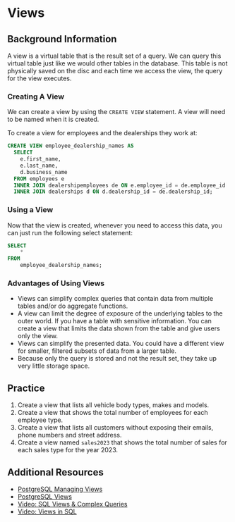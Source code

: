 # Views

## Background Information

A view is a virtual table that is the result set of a query. We can query this virtual table just like we would other tables in the database. This table is not physically saved on the disc and each time we access the view, the query for the view executes. 

### Creating A View

We can create a view by using the `CREATE VIEW` statement. A view will need to be named when it is created.

To create a view for employees and the dealerships they work at:

```sql
CREATE VIEW employee_dealership_names AS
  SELECT 
    e.first_name,
    e.last_name,
    d.business_name
  FROM employees e
  INNER JOIN dealershipemployees de ON e.employee_id = de.employee_id
  INNER JOIN dealerships d ON d.dealership_id = de.dealership_id;
```

### Using a View

Now that the view is created, whenever you need to access this data, you can just run the following select statement:

```sql
SELECT
	*
FROM
	employee_dealership_names;
```

### Advantages of Using Views

- Views can simplify complex queries that contain data from multiple tables and/or do aggregate functions.
- A view can limit the degree of exposure of the underlying tables to the outer world. If you have a table with sensitive information. You can create a view that limits the data shown from the table and give users only the view.
- Views can simplify the presented data. You could have a different view for smaller, filtered subsets of data from a larger table.
- Because only the query is stored and not the result set, they take up very little storage space.


## Practice

1. Create a view that lists all vehicle body types, makes and models.
1. Create a view that shows the total number of employees for each employee type.
1. Create a view that lists all customers without exposing their emails, phone numbers and street address.
1. Create a view named `sales2023` that shows the total number of sales for each sales type for the year 2023.


## Additional Resources

- [PostgreSQL Managing Views](https://www.postgresqltutorial.com/managing-postgresql-views/)
- [PostgreSQL Views](https://www.tutorialspoint.com/postgresql/postgresql_views.htm)
- [Video: SQL Views & Complex Queries](https://www.youtube.com/watch?v=8jU8SrAPn9c)
- [Video: Views in SQL](https://www.youtube.com/watch?v=VQpmOmZO2mo)
